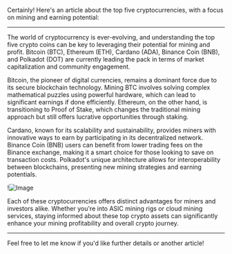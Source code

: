 Certainly! Here's an article about the top five cryptocurrencies, with a focus on mining and earning potential:

---

The world of cryptocurrency is ever-evolving, and understanding the top five crypto coins can be key to leveraging their potential for mining and profit. Bitcoin (BTC), Ethereum (ETH), Cardano (ADA), Binance Coin (BNB), and Polkadot (DOT) are currently leading the pack in terms of market capitalization and community engagement.

Bitcoin, the pioneer of digital currencies, remains a dominant force due to its secure blockchain technology. Mining BTC involves solving complex mathematical puzzles using powerful hardware, which can lead to significant earnings if done efficiently. Ethereum, on the other hand, is transitioning to Proof of Stake, which changes the traditional mining approach but still offers lucrative opportunities through staking.

Cardano, known for its scalability and sustainability, provides miners with innovative ways to earn by participating in its decentralized network. Binance Coin (BNB) users can benefit from lower trading fees on the Binance exchange, making it a smart choice for those looking to save on transaction costs. Polkadot's unique architecture allows for interoperability between blockchains, presenting new mining strategies and earning potentials.

!![Image](https://github.com/user-attachments/assets/3be06921-4469-491d-bd37-5f14c53422b7)

Each of these cryptocurrencies offers distinct advantages for miners and investors alike. Whether you're into ASIC mining rigs or cloud mining services, staying informed about these top crypto assets can significantly enhance your mining profitability and overall crypto journey.

--- 

Feel free to let me know if you'd like further details or another article!